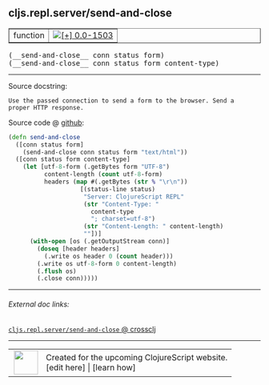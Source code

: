 ## cljs.repl.server/send-and-close



 <table border="1">
<tr>
<td>function</td>
<td><a href="https://github.com/cljsinfo/cljs-api-docs/tree/0.0-1503"><img valign="middle" alt="[+] 0.0-1503" title="Added in 0.0-1503" src="https://img.shields.io/badge/+-0.0--1503-lightgrey.svg"></a> </td>
</tr>
</table>


 <samp>
(__send-and-close__ conn status form)<br>
</samp>
 <samp>
(__send-and-close__ conn status form content-type)<br>
</samp>

---





Source docstring:

```
Use the passed connection to send a form to the browser. Send a
proper HTTP response.
```


Source code @ [github](https://github.com/clojure/clojurescript/blob/r3291/src/main/clojure/cljs/repl/server.clj#L105-L126):

```clj
(defn send-and-close
  ([conn status form]
    (send-and-close conn status form "text/html"))
  ([conn status form content-type]
    (let [utf-8-form (.getBytes form "UTF-8")
          content-length (count utf-8-form)
          headers (map #(.getBytes (str % "\r\n"))
                    [(status-line status)
                     "Server: ClojureScript REPL"
                     (str "Content-Type: "
                       content-type
                       "; charset=utf-8")
                     (str "Content-Length: " content-length)
                     ""])]
      (with-open [os (.getOutputStream conn)]
        (doseq [header headers]
          (.write os header 0 (count header)))
        (.write os utf-8-form 0 content-length)
        (.flush os)
        (.close conn)))))
```

<!--
Repo - tag - source tree - lines:

 <pre>
clojurescript @ r3291
└── src
    └── main
        └── clojure
            └── cljs
                └── repl
                    └── <ins>[server.clj:105-126](https://github.com/clojure/clojurescript/blob/r3291/src/main/clojure/cljs/repl/server.clj#L105-L126)</ins>
</pre>

-->

---



###### External doc links:

[`cljs.repl.server/send-and-close` @ crossclj](http://crossclj.info/fun/cljs.repl.server/send-and-close.html)<br>

---

 <table>
<tr><td>
<img valign="middle" align="right" width="48px" src="http://i.imgur.com/Hi20huC.png">
</td><td>
Created for the upcoming ClojureScript website.<br>
[edit here] | [learn how]
</td></tr></table>

[edit here]:https://github.com/cljsinfo/cljs-api-docs/blob/master/cljsdoc/cljs.repl.server/send-and-close.cljsdoc
[learn how]:https://github.com/cljsinfo/cljs-api-docs/wiki/cljsdoc-files

<!--

This information was too distracting to show to readers, but I'll leave it
commented here since it is helpful to:

- pretty-print the data used to generate this document
- and show how to retrieve that data



The API data for this symbol:

```clj
{:ns "cljs.repl.server",
 :name "send-and-close",
 :signature ["[conn status form]" "[conn status form content-type]"],
 :history [["+" "0.0-1503"]],
 :type "function",
 :full-name-encode "cljs.repl.server/send-and-close",
 :source {:code "(defn send-and-close\n  ([conn status form]\n    (send-and-close conn status form \"text/html\"))\n  ([conn status form content-type]\n    (let [utf-8-form (.getBytes form \"UTF-8\")\n          content-length (count utf-8-form)\n          headers (map #(.getBytes (str % \"\\r\\n\"))\n                    [(status-line status)\n                     \"Server: ClojureScript REPL\"\n                     (str \"Content-Type: \"\n                       content-type\n                       \"; charset=utf-8\")\n                     (str \"Content-Length: \" content-length)\n                     \"\"])]\n      (with-open [os (.getOutputStream conn)]\n        (doseq [header headers]\n          (.write os header 0 (count header)))\n        (.write os utf-8-form 0 content-length)\n        (.flush os)\n        (.close conn)))))",
          :title "Source code",
          :repo "clojurescript",
          :tag "r3291",
          :filename "src/main/clojure/cljs/repl/server.clj",
          :lines [105 126]},
 :full-name "cljs.repl.server/send-and-close",
 :docstring "Use the passed connection to send a form to the browser. Send a\nproper HTTP response."}

```

Retrieve the API data for this symbol:

```clj
;; from Clojure REPL
(require '[clojure.edn :as edn])
(-> (slurp "https://raw.githubusercontent.com/cljsinfo/cljs-api-docs/catalog/cljs-api.edn")
    (edn/read-string)
    (get-in [:symbols "cljs.repl.server/send-and-close"]))
```

-->

